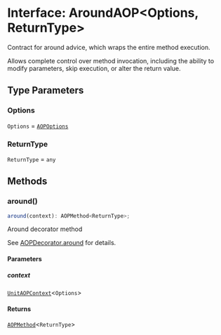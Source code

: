 # Interface: AroundAOP\<Options, ReturnType\>

Contract for around advice, which wraps the entire method execution.

Allows complete control over method invocation, including the ability to modify
parameters, skip execution, or alter the return value.

## Type Parameters

### Options

`Options` = [`AOPOptions`](../type-aliases/AOPOptions.md)

### ReturnType

`ReturnType` = `any`

## Methods

### around()

```ts
around(context): AOPMethod<ReturnType>;
```

Around decorator method

See [AOPDecorator.around](../classes/AOPDecorator.md#around-2) for details.

#### Parameters

##### context

[`UnitAOPContext`](../type-aliases/UnitAOPContext.md)\<`Options`\>

#### Returns

[`AOPMethod`](../type-aliases/AOPMethod.md)\<`ReturnType`\>
